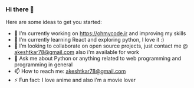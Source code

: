### Hi there 👋

Here are some ideas to get you started:

- 🔭 I’m currently working on https://ohmycode.ir and improving my skills
- 🌱 I’m currently learning React and exploring python, I love it :)
- 👯 I’m looking to collaborate on open source projects, just contact me @ akeshtkar78@gmail.com also i'm available for work
- 💬 Ask me about Python or anything related to web programming and programming in general
- 📫 How to reach me: akeshtkar78@gmail.com
- ⚡ Fun fact: I love anime and also i'm a movie lover
